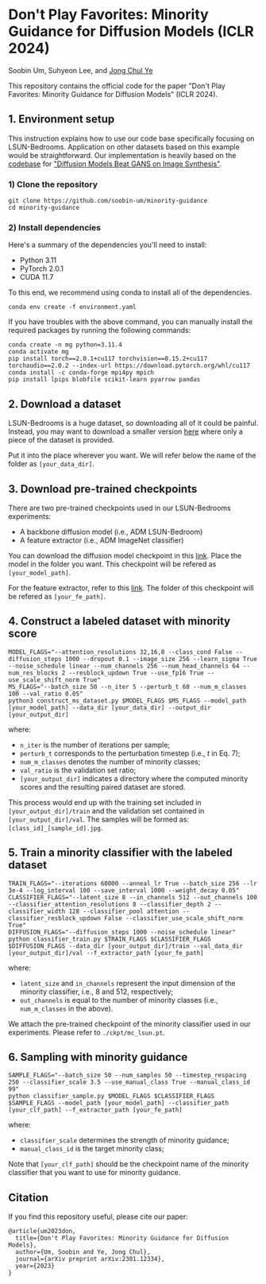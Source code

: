 # Don't Play Favorites: Minority Guidance for Diffusion Models (ICLR 2024)

Soobin Um, Suhyeon Lee, and [Jong Chul Ye](https://bispl.weebly.com/professor.html)

This repository contains the official code for the paper "Don't Play Favorites: Minority Guidance for Diffusion Models" (ICLR 2024).

## 1. Environment setup
This instruction explains how to use our code base specifically focusing on LSUN-Bedrooms. Application on other datasets based on this example would be straightforward. Our implementation is heavily based on the [codebase](https://github.com/openai/guided-diffusion) for ["Diffusion Models Beat GANS on Image Synthesis"](https://arxiv.org/abs/2105.05233).

### 1) Clone the repository
```
git clone https://github.com/soobin-um/minority-guidance
cd minority-guidance
```

### 2) Install dependencies
Here's a summary of the dependencies you'll need to install:
- Python 3.11
- PyTorch 2.0.1
- CUDA 11.7

To this end, we recommend using conda to install all of the dependencies.
```
conda env create -f environment.yaml
```
If you have troubles with the above command, you can manually install the required packages by running the following commands:
```
conda create -n mg python=3.11.4
conda activate mg
pip install torch==2.0.1+cu117 torchvision==0.15.2+cu117 torchaudio==2.0.2 --index-url https://download.pytorch.org/whl/cu117
conda install -c conda-forge mpi4py mpich
pip install lpips blobfile scikit-learn pyarrow pandas
```


## 2. Download a dataset
LSUN-Bedrooms is a huge dataset, so downloading all of it could be painful. Instead, you may want to download a smaller version [here](https://www.kaggle.com/datasets/jhoward/lsun_bedroom) where only a piece of the dataset is provided.

Put it into the place wherever you want. We will refer below the name of the folder as ```[your_data_dir]```.


## 3. Download pre-trained checkpoints
There are two pre-trained checkpoints used in our LSUN-Bedrooms experiments:
- A backbone diffusion model (i.e., ADM LSUN-Bedroom)
- A feature extractor (i.e., ADM ImageNet classifier)

You can download the diffusion model checkpoint in this [link](https://openaipublic.blob.core.windows.net/diffusion/jul-2021/lsun_bedroom.pt). Place the model in the folder you want. This checkpoint will be refered as ```[your_model_path]```.

For the feature extractor, refer to this [link](https://openaipublic.blob.core.windows.net/diffusion/jul-2021/256x256_classifier.pt). The folder of this checkpoint will be refered as ```[your_fe_path]```.


## 4. Construct a labeled dataset with minority score
```
MODEL_FLAGS="--attention_resolutions 32,16,8 --class_cond False --diffusion_steps 1000 --dropout 0.1 --image_size 256 --learn_sigma True --noise_schedule linear --num_channels 256 --num_head_channels 64 --num_res_blocks 2 --resblock_updown True --use_fp16 True --use_scale_shift_norm True"
MS_FLAGS="--batch_size 50 --n_iter 5 --perturb_t 60 --num_m_classes 100 --val_ratio 0.05"
python3 construct_ms_dataset.py $MODEL_FLAGS $MS_FLAGS --model_path [your_model_path] --data_dir [your_data_dir] --output_dir [your_output_dir]
```
where:
- ```n_iter``` is the number of iterations per sample;
- ```perturb_t``` corresponds to the perturbation timestep (i.e., $t$ in Eq. 7);
- ```num_m_classes``` denotes the number of minority classes;
-  ```val_ratio``` is the validation set ratio;
- ```[your_output_dir]``` indicates a directory where the computed minority scores and the resulting paired dataset are stored.

This process would end up with the training set included in ```[your_output_dir]/train``` and the validation set contained in ```[your_output_dir]/val```. The samples will be formed as: ```[class_id]_[sample_id].jpg```.



## 5. Train a minority classifier with the labeled dataset
```
TRAIN_FLAGS="--iterations 60000 --anneal_lr True --batch_size 256 --lr 3e-4 --log_interval 100 --save_interval 1000 --weight_decay 0.05"
CLASSIFIER_FLAGS="--latent_size 8 --in_channels 512 --out_channels 100 --classifier_attention_resolutions 8 --classifier_depth 2 --classifier_width 128 --classifier_pool attention --classifier_resblock_updown False --classifier_use_scale_shift_norm True"
DIFFUSION_FLAGS="--diffusion_steps 1000 --noise_schedule linear"
python classifier_train.py $TRAIN_FLAGS $CLASSIFIER_FLAGS $DIFFUSION_FLAGS --data_dir [your_output_dir]/train --val_data_dir [your_output_dir]/val --f_extractor_path [your_fe_path]
```
where:
- ```latent_size``` and ```in_channels``` represent the input dimension of the minority classifier, i.e., 8 and 512, respectively;
- ```out_channels``` is equal to the number of minority classes (i.e., ```num_m_classes``` in the above).

We attach the pre-trained checkpoint of the minority classifier used in our experiments. Please refer to ```./ckpt/mc_lsun.pt```.


## 6. Sampling with minority guidance
```
SAMPLE_FLAGS="--batch_size 50 --num_samples 50 --timestep_respacing 250 --classifier_scale 3.5 --use_manual_class True --manual_class_id 99"
python classifier_sample.py $MODEL_FLAGS $CLASSIFIER_FLAGS $SAMPLE_FLAGS --model_path [your_model_path] --classifier_path [your_clf_path] --f_extractor_path [your_fe_path]
```
where:
- ```classifier_scale``` determines the strength of minority guidance;
- ```manual_class_id``` is the target minority class;

Note that ```[your_clf_path]``` should be the checkpoint name of the minority classifier that you want to use for minority guidance.

## Citation
If you find this repository useful, please cite our paper:
```
@article{um2023don,
  title={Don't Play Favorites: Minority Guidance for Diffusion Models},
  author={Um, Soobin and Ye, Jong Chul},
  journal={arXiv preprint arXiv:2301.12334},
  year={2023}
}
```
